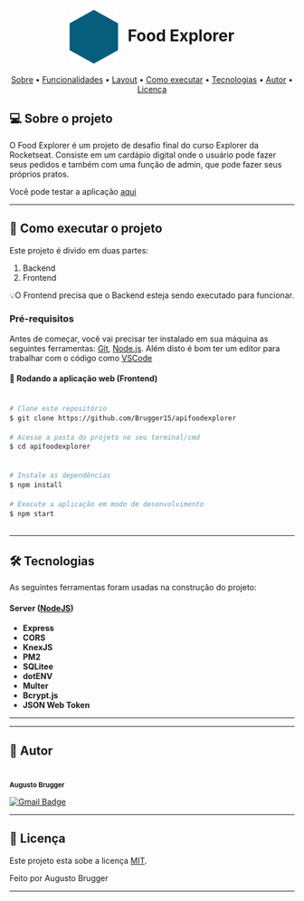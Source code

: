 <h1 align="center" style="text-align: center;">
  <img alt="Logo do Food Explorer" src="./src/assets/favicon.svg" style="vertical-align: middle; margin-right: 10px;">
  Food Explorer
</h1>

<p align="center">
 <a href="#-sobre-o-projeto">Sobre</a> •
 <a href="#-funcionalidades">Funcionalidades</a> •
 <a href="#-layout">Layout</a> • 
 <a href="#-como-executar-o-projeto">Como executar</a> • 
 <a href="#-tecnologias">Tecnologias</a> • 
 <a href="#-autor">Autor</a> • 
 <a href="#user-content--licença">Licença</a>
</p>


## 💻 Sobre o projeto

O Food Explorer é um projeto de desafio final do curso Explorer da Rocketseat. Consiste em um cardápio digital onde o usuário pode fazer seus pedidos e também com uma função de admin, que pode fazer seus próprios pratos.

Você pode testar a aplicação <a href="https://foodexplorer-api-mu0y.onrender.com">aqui</a> 










---

## 🚀 Como executar o projeto

Este projeto é divido em duas partes:
1. Backend 
2. Frontend 


💡O Frontend  precisa que o Backend esteja sendo executado para funcionar.

### Pré-requisitos

Antes de começar, você vai precisar ter instalado em sua máquina as seguintes ferramentas:
[Git](https://git-scm.com), [Node.js](https://nodejs.org/en/). 
Além disto é bom ter um editor para trabalhar com o código como [VSCode](https://code.visualstudio.com/)







#### 🧭 Rodando a aplicação web (Frontend)

```bash

# Clone este repositório
$ git clone https://github.com/Brugger15/apifoodexplorer

# Acesse a pasta do projeto no seu terminal/cmd
$ cd apifoodexplorer


# Instale as dependências
$ npm install

# Execute a aplicação em modo de desenvolvimento
$ npm start



```

---
## 🛠 Tecnologias

As seguintes ferramentas foram usadas na construção do projeto:

#### [](https://github.com/tgmarinho/Ecoleta#server-nodejs--typescript)**Server**  ([NodeJS](https://nodejs.org/en/))

-   **Express**
-   **CORS**
-   **KnexJS**
-   **PM2**
-   **SQLitee**
-   **dotENV**
-   **Multer**
-   **Bcrypt.js**
-   **JSON Web Token**

---


  
</table>


---

## 🦸 Autor


 <br />
 <sub><b>Augusto Brugger</b></sub>
 <br />

  
[![Gmail Badge](https://img.shields.io/badge/-augustobcp15@gmail.com-c14438?style=flat-square&logo=Gmail&logoColor=white&link=mailto:augustobrugger@gmail.com)](mailto:augustobcp15@gmail.com)

---

## 📝 Licença

Este projeto esta sobe a licença [MIT](./LICENSE).

Feito por Augusto Brugger 

---

